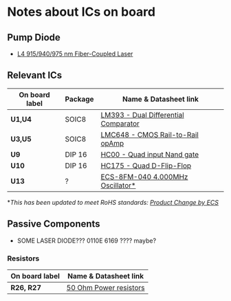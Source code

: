 # Notes about ICs on board

## Pump Diode
- [L4 915/940/975 nm Fiber-Coupled Laser](https://resource.lumentum.com/s3fs-public/technical-library-items/6398l4l4i-ds-cl-ae.pdf?VersionId=null)

## Relevant ICs
| On board label | Package | Name & Datasheet link|
| ---            | ---     | ---                  |
| **U1,U4** | SOIC8     | [LM393 - Dual Differential Comparator](https://www.ti.com/product/LM393#pps)|
| **U3,U5** | SOIC8     | [LMC648 - CMOS Rail-to-Rail opAmp](https://www.ti.com/lit/ds/symlink/lmc6484.pdf)|
| **U9**    | DIP 16    | [HC00 - Quad input Nand gate](https://www.ti.com/lit/ds/symlink/sn74hc00.pdf)|
| **U10**   | DIP 16    | [HC175 - Quad D-Flip-Flop](https://www.alldatasheet.com/datasheet-pdf/pdf/2081107/SS/54HC175.html)|
| **U13**   | ?         | [ECS-8FM-040 4.000MHz Oscillator\*](https://www.mouser.com/datasheet/3/294/1/ecs-8f.pdf)|

\**This has been updated to meet RoHS standards: [Product Change by ECS](https://ecsxtal.com/store/pdf/100920-ECS-8F-PCN.pdf)*

## Passive Components

- SOME LASER DIODE??? 0110E 6169 ???? maybe?

### Resistors
| On board label | Name & Datasheet link |
| ---            | ---                   |
| **R26, R27**   | [50 Ohm Power resistors](https://www.digikey.com/en/products/detail/ohmite/15FR050E/822916)|
